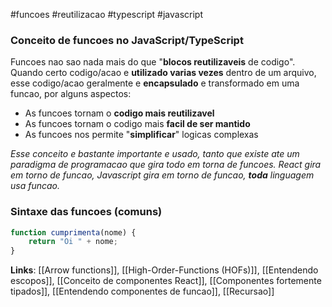 #funcoes #reutilizacao #typescript #javascript 

### Conceito de funcoes no JavaScript/TypeScript
Funcoes nao sao nada mais do que "**blocos reutilizaveis** de codigo". 
Quando certo codigo/acao e **utilizado varias vezes** dentro de um arquivo, esse codigo/acao geralmente e **encapsulado** e transformado em uma funcao, por alguns aspectos:
- As funcoes tornam o **codigo mais reutilizavel**
- As funcoes tornam o codigo mais **facil de ser mantido**
- As funcoes nos permite "**simplificar**" logicas complexas

*Esse conceito e bastante importante e usado, tanto que existe ate um paradigma de programacao que gira todo em torna de funcoes. React gira em torno de funcao, Javascript gira em torno de funcao, **toda** linguagem usa funcao.*

### Sintaxe das funcoes (comuns)
```typescript
function cumprimenta(nome) {
	return "Oi " + nome;
}
```

**Links**: [[Arrow functions]], [[High-Order-Functions (HOFs)]], [[Entendendo escopos]], [[Conceito de componentes React]], [[Componentes fortemente tipados]], [[Entendendo componentes de funcao]], [[Recursao]]
